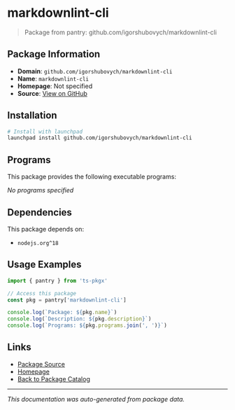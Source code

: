 # markdownlint-cli

> Package from pantry: github.com/igorshubovych/markdownlint-cli

## Package Information

- **Domain**: `github.com/igorshubovych/markdownlint-cli`
- **Name**: `markdownlint-cli`
- **Homepage**: Not specified
- **Source**: [View on GitHub](https://github.com/pkgxdev/pantry/tree/main/projects/github.com/igorshubovych/markdownlint-cli/package.yml)

## Installation

```bash
# Install with launchpad
launchpad install github.com/igorshubovych/markdownlint-cli
```

## Programs

This package provides the following executable programs:

*No programs specified*

## Dependencies

This package depends on:

- `nodejs.org^18`

## Usage Examples

```typescript
import { pantry } from 'ts-pkgx'

// Access this package
const pkg = pantry['markdownlint-cli']

console.log(`Package: ${pkg.name}`)
console.log(`Description: ${pkg.description}`)
console.log(`Programs: ${pkg.programs.join(', ')}`)
```

## Links

- [Package Source](https://github.com/pkgxdev/pantry/tree/main/projects/github.com/igorshubovych/markdownlint-cli/package.yml)
- [Homepage](#)
- [Back to Package Catalog](../../../package-catalog.md)

---

*This documentation was auto-generated from package data.*
